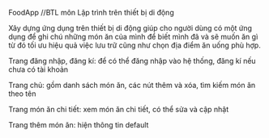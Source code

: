 FoodApp //BTL môn Lập trình trên thiết bị di động

Xây dựng ứng dụng trên thiết bị di động giúp cho người dùng có một ứng dụng để ghi chú những món ăn của mình để biết mình đã và sẽ muốn ăn gì từ đó tối ưu hiệu quả việc lưu trữ cũng như chọn địa điểm ăn uống phù hợp.

Trang đăng nhập, đăng kí: để có thể đăng nhập vào hệ thống, đăng kí nếu chưa có tài khoản

Trang chủ: gồm danh sách món ăn, các nút thêm và xóa, tìm kiếm món ăn theo tên

Trang món ăn chi tiết: xem món ăn chi tiết, có thể sửa và cập nhật

Trang thêm món ăn: hiện thông tin default
